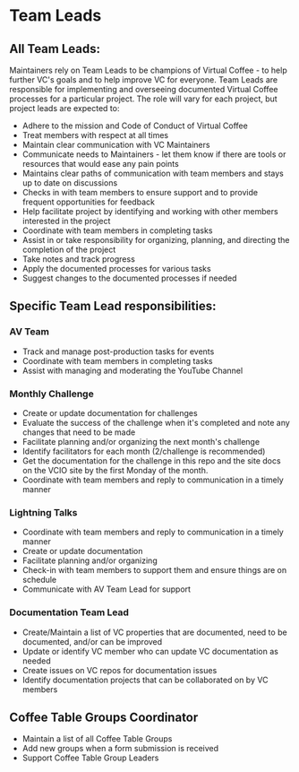 # Team Leads

## All Team Leads:

Maintainers rely on Team Leads to be champions of Virtual Coffee - to help further VC's goals and to help improve VC for everyone. Team Leads are responsible for implementing and overseeing documented Virtual Coffee processes for a particular project. The role will vary for each project, but project leads are expected to:

- Adhere to the mission and Code of Conduct of Virtual Coffee
- Treat members with respect at all times
- Maintain clear communication with VC Maintainers
- Communicate needs to Maintainers - let them know if there are tools or resources that would ease any pain points
- Maintains clear paths of communication with team members and stays up to date on discussions
- Checks in with team members to ensure support and to provide frequent opportunities for feedback
- Help facilitate project by identifying and working with other members interested in the project
- Coordinate with team members in completing tasks
- Assist in or take responsibility for organizing, planning, and directing the completion of the project
- Take notes and track progress
- Apply the documented processes for various tasks
- Suggest changes to the documented processes if needed

## Specific Team Lead responsibilities:

### AV Team

- Track and manage post-production tasks for events
- Coordinate with team members in completing tasks
- Assist with managing and moderating the YouTube Channel

### Monthly Challenge

- Create or update documentation for challenges
- Evaluate the success of the challenge when it's completed and note any changes that need to be made
- Facilitate planning and/or organizing the next month's challenge
- Identify facilitators for each month (2/challenge is recommended)
- Get the documentation for the challenge in this repo and the site docs on the VCIO site by the first Monday of the month.
- Coordinate with team members and reply to communication in a timely manner

### Lightning Talks

- Coordinate with team members and reply to communication in a timely manner
- Create or update documentation
- Facilitate planning and/or organizing
- Check-in with team members to support them and ensure things are on schedule
- Communicate with AV Team Lead for support

### Documentation Team Lead

- Create/Maintain a list of VC properties that are documented, need to be documented, and/or can be improved
- Update or identify VC member who can update VC documentation as needed
- Create issues on VC repos for documentation issues
- Identify documentation projects that can be collaborated on by VC members

## Coffee Table Groups Coordinator

- Maintain a list of all Coffee Table Groups
- Add new groups when a form submission is received
- Support Coffee Table Group Leaders

